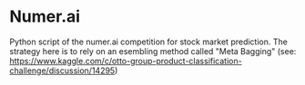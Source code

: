# Numer.ai
Python script of the numer.ai competition for stock market prediction. The strategy here is to rely on an esembling method called "Meta Bagging" (see:  https://www.kaggle.com/c/otto-group-product-classification-challenge/discussion/14295)
